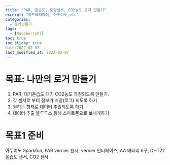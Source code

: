 ```yaml
---
title: "PAR, 온습도, 토양센서, CO2농도 로거 만들기"
excerpt: "라즈베리파이, 아두이노,etc"
categories: 
  - 로거만들기
tags: 
  - [RaspberryPi]
toc: true
toc_sticky: true
date:2022-02-07
last_modified_at: 2022-02-07
---
```


# 목표: 나만의 로거 만들기  
1. PAR, 대기온습도,대기 CO2농도 측정되도록 만들기.  
2. 각 센서로 부터 정보가 저장(로그) 되도록 하기
3. 원하는 형태로 데이터 추출되도록 하기
4. 데이터 추출 블루투스 통해 스마트폰으로 보내게하기

# 목표1 준비
아두이노 Sparkfun, PAR vernier 센서, vernier 인터페이스, AA 배터리 6구, DHT22 온습도 센서, CO2 센서 
